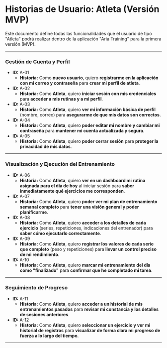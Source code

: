 # Historias de Usuario: Atleta (Versión MVP)

Este documento define todas las funcionalidades que el usuario de tipo "Atleta" podrá realizar dentro de la aplicación "Aria Training" para la primera versión (MVP).

---

### Gestión de Cuenta y Perfil

* **ID:** A-01
    * **Historia:** Como **nuevo usuario**, quiero **registrarme en la aplicación con mi correo y contraseña** para **crear mi perfil de atleta**.
* **ID:** A-02
    * **Historia:** Como **Atleta**, quiero **iniciar sesión con mis credenciales** para **acceder a mis rutinas y a mi perfil**.
* **ID:** A-03
    * **Historia:** Como **Atleta**, quiero **ver mi información básica de perfil** (nombre, correo) para **asegurarme de que mis datos son correctos**.
* **ID:** A-04
    * **Historia:** Como **Atleta**, quiero **poder editar mi nombre y cambiar mi contraseña** para **mantener mi cuenta actualizada y segura**.
* **ID:** A-05
    * **Historia:** Como **Atleta**, quiero **poder cerrar sesión** para **proteger la privacidad de mis datos**.

---

### Visualización y Ejecución del Entrenamiento

* **ID:** A-06
    * **Historia:** Como **Atleta**, quiero **ver en un dashboard mi rutina asignada para el día de hoy** al iniciar sesión para **saber inmediatamente qué ejercicios me corresponden**.
* **ID:** A-07
    * **Historia:** Como **Atleta**, quiero **poder ver mi plan de entrenamiento semanal completo** para **tener una visión general y poder planificarme**.
* **ID:** A-08
    * **Historia:** Como **Atleta**, quiero **acceder a los detalles de cada ejercicio** (series, repeticiones, indicaciones del entrenador) para **saber cómo ejecutarlo correctamente**.
* **ID:** A-09
    * **Historia:** Como **Atleta**, quiero **registrar los valores de cada serie que completo** (peso y repeticiones) para **llevar un control preciso de mi rendimiento**.
* **ID:** A-10
    * **Historia:** Como **Atleta**, quiero **marcar mi entrenamiento del día como "finalizado"** para **confirmar que he completado mi tarea**.

---

### Seguimiento de Progreso

* **ID:** A-11
    * **Historia:** Como **Atleta**, quiero **acceder a un historial de mis entrenamientos pasados** para **revisar mi constancia y los detalles de sesiones anteriores**.
* **ID:** A-12
    * **Historia:** Como **Atleta**, quiero **seleccionar un ejercicio y ver mi historial de registros** para **visualizar de forma clara mi progreso de fuerza a lo largo del tiempo**.

---